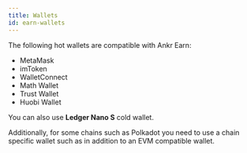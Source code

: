 ```yaml
---
title: Wallets
id: earn-wallets
---
```


The following hot wallets are compatible with Ankr Earn: 
* MetaMask
* imToken
* WalletConnect
* Math Wallet
* Trust Wallet
* Huobi Wallet

You can also use **Ledger Nano S** cold wallet. 

Additionally, for some chains such as Polkadot you need to use a chain specific wallet such as in addition to an EVM compatible wallet. 

